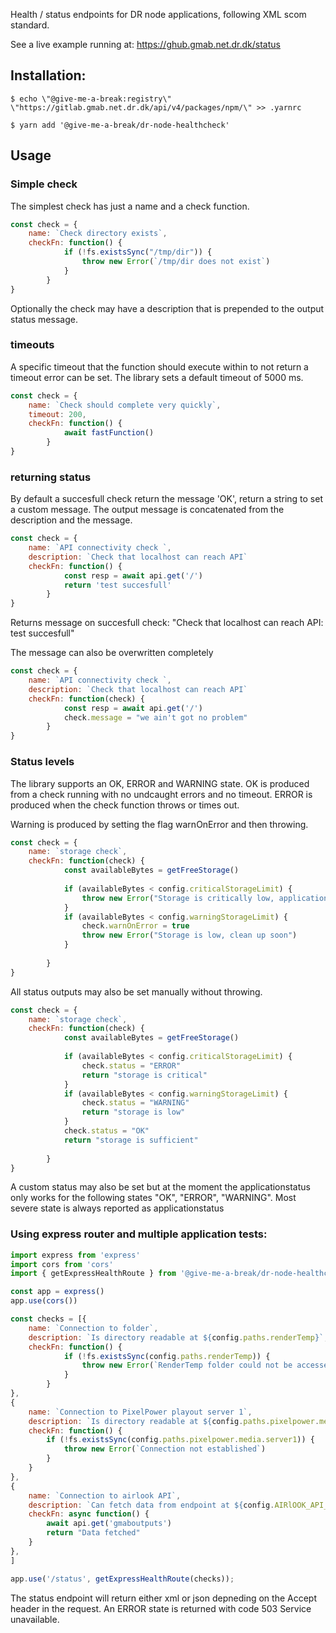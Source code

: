 Health / status endpoints for DR node applications, following XML scom standard. 

See a live example running at: https://ghub.gmab.net.dr.dk/status

## Installation:

    $ echo \"@give-me-a-break:registry\" \"https://gitlab.gmab.net.dr.dk/api/v4/packages/npm/\" >> .yarnrc

    $ yarn add '@give-me-a-break/dr-node-healthcheck'


## Usage


### Simple check
The simplest check has just a name and a check function.
```javascript
const check = {
    name: `Check directory exists`,
    checkFn: function() {
            if (!fs.existsSync("/tmp/dir")) {
                throw new Error(`/tmp/dir does not exist`)
            }
        }
}
```
Optionally the check may have a description that is prepended to the output status message. 


### timeouts
A specific timeout that the function should execute within to not return a timeout error can be set. The library sets a default timeout of 5000 ms. 

```javascript
const check = {
    name: `Check should complete very quickly`,
    timeout: 200,
    checkFn: function() {
            await fastFunction()
        }
}
```


### returning status
By default a succesfull check return the message 'OK', return a string to set a custom message. The output message is concatenated from the description and the message.  

```javascript
const check = {
    name: `API connectivity check `,
    description: `Check that localhost can reach API`
    checkFn: function() {
            const resp = await api.get('/')
            return 'test succesfull'
        }
}
```

Returns message on succesfull check: "Check that localhost can reach API: test succesfull"


The message can also be overwritten completely

```javascript
const check = {
    name: `API connectivity check `,
    description: `Check that localhost can reach API`
    checkFn: function(check) {
            const resp = await api.get('/')
            check.message = "we ain't got no problem"
        }
}
```

### Status levels
The library supports an OK, ERROR and WARNING state. 
OK is produced from a check running with no undcaught errors and no timeout. 
ERROR is produced when the check function throws or times out. 

Warning is produced by setting the flag warnOnError and then throwing. 

```javascript
const check = {
    name: `storage check`,
    checkFn: function(check) {
            const availableBytes = getFreeStorage()
            
            if (availableBytes < config.criticalStorageLimit) {
                throw new Error("Storage is critically low, application will malfunction")
            }
            if (availableBytes < config.warningStorageLimit) {
                check.warnOnError = true
                throw new Error("Storage is low, clean up soon")
            }
            
        }
}
```

All status outputs may also be set manually without throwing. 

```javascript
const check = {
    name: `storage check`,
    checkFn: function(check) {
            const availableBytes = getFreeStorage()
            
            if (availableBytes < config.criticalStorageLimit) {
                check.status = "ERROR"
                return "storage is critical"
            }
            if (availableBytes < config.warningStorageLimit) {
                check.status = "WARNING"
                return "storage is low"
            }
            check.status = "OK"
            return "storage is sufficient"
            
        }
}
```

A custom status may also be set but at the moment the applicationstatus only works for the following states "OK", "ERROR", "WARNING". Most severe state is always reported as applicationstatus   

### Using express router and multiple application tests:

```javascript
import express from 'express'
import cors from 'cors'
import { getExpressHealthRoute } from '@give-me-a-break/dr-node-healthcheck'

const app = express()
app.use(cors())

const checks = [{
    name: `Connection to folder`,
    description: `Is directory readable at ${config.paths.renderTemp}`,
    checkFn: function() {
            if (!fs.existsSync(config.paths.renderTemp)) {
                throw new Error(`RenderTemp folder could not be accessed.`)
            }
        }
},
{
    name: `Connection to PixelPower playout server 1`,
    description: `Is directory readable at ${config.paths.pixelpower.media.server1}`,
    checkFn: function() {
        if (!fs.existsSync(config.paths.pixelpower.media.server1)) {
            throw new Error(`Connection not established`)
        }        
    }
},
{
    name: `Connection to airlook API`, 
    description: `Can fetch data from endpoint at ${config.AIRlOOK_API_ENDPOINT}gmaboutputs`,
    checkFn: async function() { 
        await api.get('gmaboutputs')
        return "Data fetched"
    }
},
]

app.use('/status', getExpressHealthRoute(checks));

```

The status endpoint will return either xml or json depneding on the Accept header in the request. An ERROR state is returned with code 503 Service unavailable. 